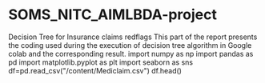 # SOMS_NITC_AIMLBDA-project
Decision Tree for Insurance claims redflags
This part of the report presents the coding used during the execution of decision tree algorithm in Google colab and the corresponding result.
import numpy as np
import pandas as pd
import matplotlib.pyplot as plt
import seaborn as sns
df=pd.read_csv("/content/Mediclaim.csv")
df.head()
